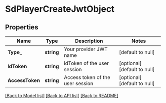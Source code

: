 # SdPlayerCreateJwtObject

## Properties
Name | Type | Description | Notes
------------ | ------------- | ------------- | -------------
**Type_** | **string** | Your provider JWT name | [default to null]
**IdToken** | **string** | idToken of the user session | [optional] [default to null]
**AccessToken** | **string** | Access token of the user session | [optional] [default to null]

[[Back to Model list]](../README.md#documentation-for-models) [[Back to API list]](../README.md#documentation-for-api-endpoints) [[Back to README]](../README.md)

